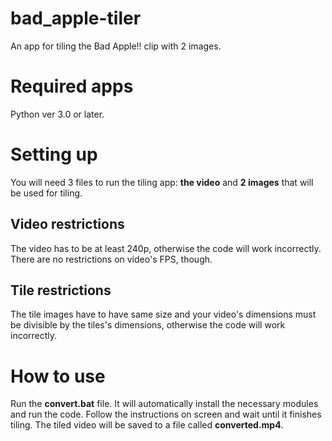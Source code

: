 # bad_apple-tiler
 An app for tiling the Bad Apple!! clip with 2 images.

# Required apps
Python ver 3.0 or later.

# Setting up
You will need 3 files to run the tiling app: **the video** and **2 images** that will be used for tiling.

## Video restrictions
The video has to be at least 240p, otherwise the code will work incorrectly. There are no restrictions on video's FPS, though.

## Tile restrictions
The tile images have to have same size and your video's dimensions must be divisible by the tiles's dimensions, otherwise the code will work incorrectly.

# How to use
Run the **convert.bat** file. It will automatically install the necessary modules and run the code. Follow the instructions on screen and wait until it finishes tiling. The tiled video will be saved to a file called **converted.mp4**.
